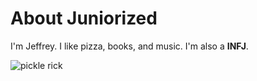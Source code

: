# About Juniorized
I'm Jeffrey. I like pizza, books, and music. I'm also a **INFJ**.

![pickle rick](https://upload.wikimedia.org/wikipedia/en/5/53/Pickle_Rick.jpg)
